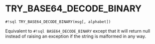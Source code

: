 # TRY_BASE64_DECODE_BINARY

`#!sql TRY_BASE64_DECODE_BINARY(msg[, alphabet])`

Equivalent to `#!sql BASE64_DECODE_BINARY` except that it will return null instead of raising
an exception if the string is malformed in any way.
